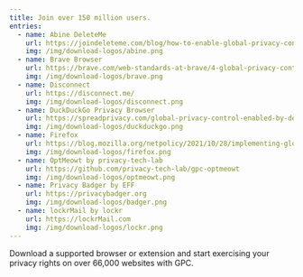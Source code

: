 ```yaml
---
title: Join over 150 million users.
entries:
  - name: Abine DeleteMe
    url: https://joindeleteme.com/blog/how-to-enable-global-privacy-control/
    img: /img/download-logos/abine.png
  - name: Brave Browser
    url: https://brave.com/web-standards-at-brave/4-global-privacy-control/
    img: /img/download-logos/brave.png
  - name: Disconnect
    url: https://disconnect.me/
    img: /img/download-logos/disconnect.png
  - name: DuckDuckGo Privacy Browser
    url: https://spreadprivacy.com/global-privacy-control-enabled-by-default/
    img: /img/download-logos/duckduckgo.png
  - name: Firefox
    url: https://blog.mozilla.org/netpolicy/2021/10/28/implementing-global-privacy-control/
    img: /img/download-logos/firefox.png
  - name: OptMeowt by privacy-tech-lab
    url: https://github.com/privacy-tech-lab/gpc-optmeowt
    img: /img/download-logos/optmeowt.png
  - name: Privacy Badger by EFF
    url: https://privacybadger.org
    img: /img/download-logos/badger.png
  - name: lockrMail by lockr
    url: https://lockrMail.com
    img: /img/download-logos/lockr.png
---
```


Download a supported browser or extension and start exercising your privacy rights on over 66,000 websites with GPC.
